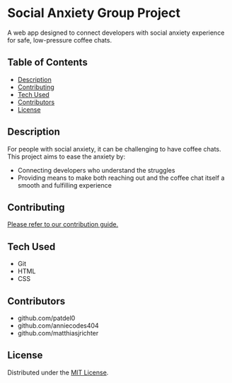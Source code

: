 # Social Anxiety Group Project
A web app designed to connect developers with social anxiety experience for safe, low-pressure coffee chats.

## Table of Contents
- [Description](#description)
- [Contributing](#contributing)
- [Tech Used](#tech-used)
- [Contributors](#contributors)
- [License](#license)

## Description
For people with social anxiety, it can be challenging to have coffee chats. This project aims to ease the anxiety by:
- Connecting developers who understand the struggles
- Providing means to make both reaching out and the coffee chat itself a smooth and fulfilling experience

## Contributing
[Please refer to our contribution guide.](docs/CONTRIBUTING.md)

## Tech Used
- Git
- HTML
- CSS

## Contributors
- github.com/patdel0
- github.com/anniecodes404
- github.com/matthiasjrichter

## License
Distributed under the [MIT License](https://choosealicense.com/licenses/mit/).